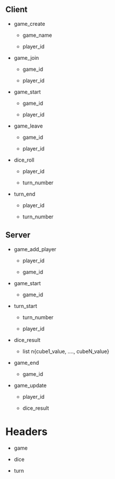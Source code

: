 ## Client

- game_create
  
  - game_name
  
  - player_id

- game_join
  
  - game_id
  
  - player_id

- game_start
  
  - game_id
  
  - player_id

- game_leave
  
  - game_id
  
  - player_id

- dice_roll
  
  - player_id
  
  - turn_number

- turn_end
  
  - player_id
  
  - turn_number

## Server

- game_add_player
  
  - player_id
  
  - game_id

- game_start
  
  - game_id

- turn_start
  
  - turn_number
  
  - player_id

- dice_result
  
  - list n{cube1_value, ...., cubeN_value}

- game_end
  
  - game_id

- game_update
  
  - player_id
  
  - dice_result

# Headers

- game

- dice

- turn